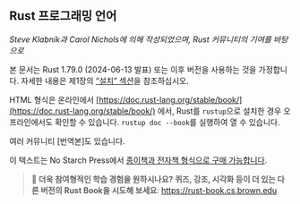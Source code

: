 ## Rust 프로그래밍 언어

*Steve Klabnik과 Carol Nichols에 의해 작성되었으며, Rust 커뮤니티의 기여를 바탕으로*

본 문서는 Rust 1.79.0 (2024-06-13 발표) 또는 이후 버전을 사용하는 것을 가정합니다. 자세한 내용은 제1장의 [“설치” 섹션][install]을 참조하십시오. 

HTML 형식은 온라인에서 [https://doc.rust-lang.org/stable/book/](https://doc.rust-lang.org/stable/book/) 에서, Rust를 `rustup`으로 설치한 경우 오프라인에서도 확인할 수 있습니다. `rustup doc
--book`를 실행하여 열 수 있습니다.

여러 커뮤니티 [번역본]도 있습니다.

이 텍스트는 No Starch Press에서 [종이책과 전자책 형식으로 구매 가능합니다][nsprust].

[install]: ch01-01-installation.html
[editions]: appendix-05-editions.html
[nsprust]: https://nostarch.com/rust-programming-language-2nd-edition
[translations]: appendix-06-translation.html

> **🚨 더욱 참여형적인 학습 경험을 원하시나요? 퀴즈, 강조, 시각화 등이 더 있는 다른 버전의 Rust Book을 시도해 보세요**: <https://rust-book.cs.brown.edu>
